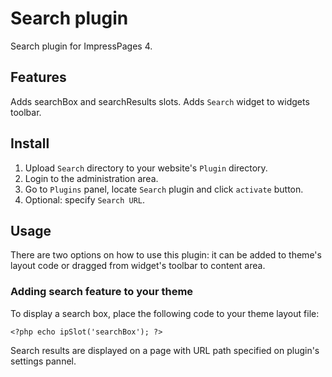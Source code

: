 # Search plugin

Search plugin for ImpressPages 4.

## Features

Adds searchBox and searchResults slots. 
Adds `Search` widget to widgets toolbar. 

## Install

1. Upload `Search` directory to your website's `Plugin` directory.
2. Login to the administration area.
3. Go to `Plugins` panel, locate `Search` plugin and click `activate` button.
4. Optional: specify `Search URL`.

## Usage

There are two options on how to use this plugin: it can be added to theme's layout code 
or dragged from widget's toolbar to content area.

### Adding search feature to your theme

To display a search box, place the following code to your theme layout file:

    <?php echo ipSlot('searchBox'); ?>
    
Search results are displayed on a page with URL path specified on plugin's settings pannel.

